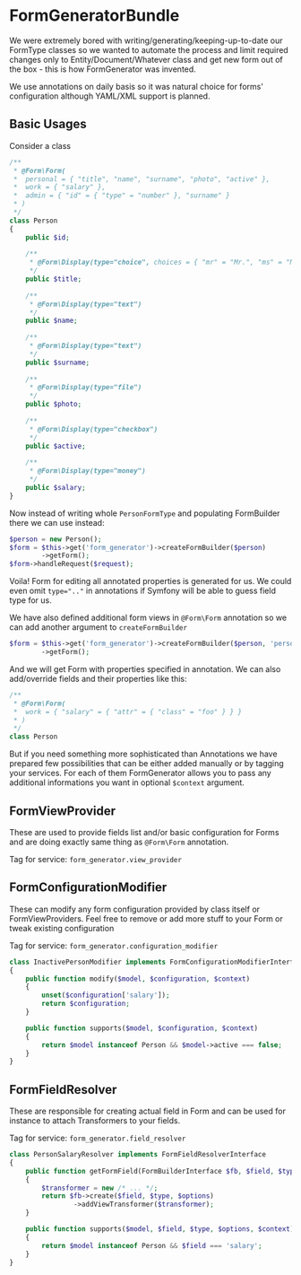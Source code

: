 FormGeneratorBundle
===================

We were extremely bored with writing/generating/keeping-up-to-date
our FormType classes so we wanted to automate the process and limit
required changes only to Entity/Document/Whatever class and get new
form out of the box - this is how FormGenerator was invented.

We use annotations on daily basis so it was natural choice for 
forms' configuration although YAML/XML support is planned.

Basic Usages
------------

Consider a class

``` php
/**
 * @Form\Form(
 *  personal = { "title", "name", "surname", "photo", "active" },
 *  work = { "salary" },
 *  admin = { "id" = { "type" = "number" }, "surname" }
 * )
 */
class Person
{
    public $id;
    
    /**
     * @Form\Display(type="choice", choices = { "mr" = "Mr.", "ms" = "Ms." })
     */
    public $title;
    
    /**
     * @Form\Display(type="text")
     */
    public $name;
    
    /**
     * @Form\Display(type="text")
     */
    public $surname;
    
    /**
     * @Form\Display(type="file")
     */
    public $photo;
    
    /**
     * @Form\Display(type="checkbox")
     */
    public $active;
    
    /**
     * @Form\Display(type="money")
     */
    public $salary;
}
```

Now instead of writing whole ``PersonFormType`` and populating
FormBuilder there we can use instead:

``` php
$person = new Person();
$form = $this->get('form_generator')->createFormBuilder($person)
        ->getForm();
$form->handleRequest($request);
```

Voila! Form for editing all annotated properties is generated for us.
We could even omit ``type=".."`` in annotations if Symfony will be
able to guess field type for us.

We have also defined additional form views in ``@Form\Form`` 
annotation so we can add another argument to ``createFormBuilder``

``` php
$form = $this->get('form_generator')->createFormBuilder($person, 'personal')
        ->getForm();
```

And we will get Form with properties specified in annotation. We can 
also add/override fields and their properties like this:

``` php
/**
 * @Form\Form(
 *  work = { "salary" = { "attr" = { "class" = "foo" } } }
 * )
 */
class Person
```

But if you need something more sophisticated than Annotations we 
have prepared few possibilities that can be either added manually
or by tagging your services. For each of them FormGenerator allows 
you to pass any additional informations you want in optional 
``$context`` argument.

FormViewProvider
----------------

These are used to provide fields list and/or basic configuration
for Forms and are doing exactly same thing as ``@Form\Form``
annotation.

Tag for service: ``form_generator.view_provider``

FormConfigurationModifier
-------------------------

These can modify any form configuration provided by class
itself or FormViewProviders. Feel free to remove or add more
stuff to your Form or tweak existing configuration

Tag for service: ``form_generator.configuration_modifier``

``` php
class InactivePersonModifier implements FormConfigurationModifierInterface
{
    public function modify($model, $configuration, $context) 
    {
        unset($configuration['salary']);
        return $configuration;
    }

    public function supports($model, $configuration, $context) 
    {
        return $model instanceof Person && $model->active === false;
    }
}
```

FormFieldResolver
-----------------

These are responsible for creating actual field in Form and can
be used for instance to attach Transformers to your fields.

Tag for service: ``form_generator.field_resolver``

``` php
class PersonSalaryResolver implements FormFieldResolverInterface
{
    public function getFormField(FormBuilderInterface $fb, $field, $type, $options, $context) 
    {
        $transformer = new /* ... */;
        return $fb->create($field, $type, $options)
                ->addViewTransformer($transformer);
    }

    public function supports($model, $field, $type, $options, $context) 
    {
        return $model instanceof Person && $field === 'salary';
    }
}
```
